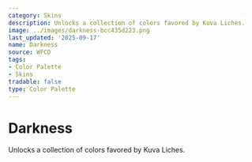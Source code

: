 ```yaml
---
category: Skins
description: Unlocks a collection of colors favored by Kuva Liches.
image: ../images/darkness-bcc435d223.png
last_updated: '2025-09-17'
name: Darkness
source: WFCD
tags:
- Color Palette
- Skins
tradable: false
type: Color Palette
---
```


# Darkness

Unlocks a collection of colors favored by Kuva Liches.

